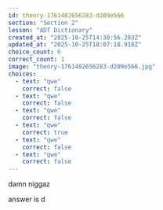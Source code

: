 ```yaml
---
id: theory-1761402656283-d209e566
section: "Section 2"
lesson: "ADT Dictionary"
created_at: "2025-10-25T14:30:56.283Z"
updated_at: "2025-10-25T18:07:18.918Z"
choice_count: 6
correct_count: 1
image: "theory-1761402656283-d209e566.jpg"
choices:
  - text: "qwe"
    correct: false
  - text: "qwe"
    correct: false
  - text: "qwe"
    correct: false
  - text: "qwe"
    correct: true
  - text: "qwe"
    correct: false
  - text: "qwe"
    correct: false
---
```


damn niggaz

answer is d
